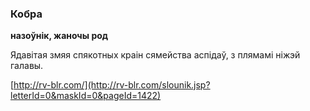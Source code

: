### Кобра
**назоўнік, жаночы род**

Ядавітая змяя спякотных краін сямейства аспідаў, з плямамі ніжэй галавы.

<a rel="author">[http://rv-blr.com/](http://rv-blr.com/slounik.jsp?letterId=0&maskId=0&pageId=1422)</a>
